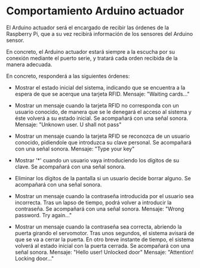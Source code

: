 # Comportamiento Arduino actuador


El Arduino actuador será el encargado de recibir las órdenes de la Raspberry Pi, que a su vez recibirá información de los sensores del Arduino sensor.

En concreto, el Arduino actuador estará siempre a la escucha por su conexión mediante el puerto serie, y tratará cada orden recibida de la manera adecuada.

En concreto, responderá a las siguientes órdenes:

- Mostrar el estado inicial del sistema, indicando que se encuentra a la espera de que se acerque una tarjeta RFID.
Mensaje: "Waiting cards..."

- Mostrar un mensaje cuando la tarjeta RFID no corresponda con un usuario conocido, de manera que se le denegará el acceso al sistema y éste volverá a su estado inicial. Se acompañará con una señal sonora.
Mensaje: "Unknown user. U shall not pass"

- Mostrar un mensaje cuando la tarjeta RFID se reconozca de un usuario conocido, pidiendole que introduzca su clave personal.
Se acompañará con una señal sonora.
Mensaje: "Type your key"

- Mostrar '*' cuando un usuario vaya introduciendo los dígitos de su clave.
Se acompañará con una señal sonora.

- Eliminar los dígitos de la pantalla si un usuario decide borrar alguno.
Se acompañará con una señal sonora.

- Mostrar un mensaje cuando la contraseña introducida por el usuario sea incorrecta.
Tras un lapso de tiempo, podrá volver a introducir la contraseña.
Se acompañará con una señal sonora.
Mensaje: "Wrong password. Try again..."

- Mostrar un mensaje cuando la contraseña sea correcta, abriendo la puerta girando el servomotor. Tras unos segundos, el sistema avisará de que se va a cerrar la puerta. En otro breve instante de tiempo, el sistema volverá al estado inicial con la puerta cerrada.
Se acompañará con una señal sonora.
Mensaje: "Hello user! Unlocked door"
Mensaje: "Attention! Locking door..."


